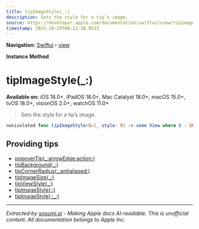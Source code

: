 ```yaml
---
title: tipImageStyle(_:)
description: Sets the style for a tip’s image.
source: https://developer.apple.com/documentation/swiftui/view/tipimagestyle(_:)
timestamp: 2025-10-29T00:12:38.953Z
---
```


**Navigation:** [Swiftui](/documentation/swiftui) › [view](/documentation/swiftui/view)

**Instance Method**

# tipImageStyle(_:)

**Available on:** iOS 18.0+, iPadOS 18.0+, Mac Catalyst 18.0+, macOS 15.0+, tvOS 18.0+, visionOS 2.0+, watchOS 11.0+

> Sets the style for a tip’s image.

```swift
nonisolated func tipImageStyle<S>(_ style: S) -> some View where S : ShapeStyle
```

## Providing tips

- [popoverTip(_:arrowEdge:action:)](/documentation/swiftui/view/popovertip(_:arrowedge:action:))
- [tipBackground(_:)](/documentation/swiftui/view/tipbackground(_:))
- [tipCornerRadius(_:antialiased:)](/documentation/swiftui/view/tipcornerradius(_:antialiased:))
- [tipImageSize(_:)](/documentation/swiftui/view/tipimagesize(_:))
- [tipViewStyle(_:)](/documentation/swiftui/view/tipviewstyle(_:))
- [tipImageStyle(_:_:)](/documentation/swiftui/view/tipimagestyle(_:_:))
- [tipImageStyle(_:_:_:)](/documentation/swiftui/view/tipimagestyle(_:_:_:))

---

*Extracted by [sosumi.ai](https://sosumi.ai) - Making Apple docs AI-readable.*
*This is unofficial content. All documentation belongs to Apple Inc.*
